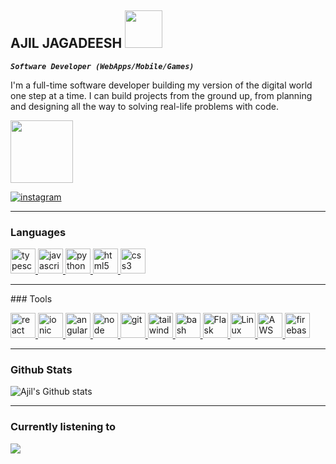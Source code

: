 ## AJIL JAGADEESH <img src="https://media.giphy.com/media/bGgsc5mWoryfgKBx1u/giphy.gif" width="60" height="60">

**_`Software Developer (WebApps/Mobile/Games)`_**

<p>
I'm a full-time software developer building my version of the digital world one step at a time. I can build projects from the ground up, from planning and designing all the way to solving real-life problems with code.
</p>
<img src="https://media.giphy.com/media/cUAGuLiEcTBwRfkAQq/giphy.gif" width="100" height="100">
<p>
    <a href='#'>
    <img alt="instagram" title="Instagram" src="https://custom-icon-badges.demolab.com/github/stars/AjilJagadeesh7?color=55960&style=for-the-badge&labelColor=488207&logo=star">
    </a>
</p>

<hr/>

### Languages

<p>
    <a href="https://www.typescriptlang.org/docs/" target="_blank" rel="noopener noreferrer">
        <img src="https://img.icons8.com/color/48/null/typescript.png" width="40" height="40" alt="typescript">
    </a>
    <a href="https://developer.mozilla.org/en-US/docs/Web/JavaScript" target="_blank" rel="noopener noreferrer">
        <img src="https://img.icons8.com/color/48/null/javascript--v1.png" width="40" height="40" alt="javascript">
    </a>
    <a href="https://www.python.org/" target="_blank" rel="noopener noreferrer">
        <img src="https://img.icons8.com/color/48/null/python--v1.png"/ width="40" height="40" alt="python">
    </a>
    <a href="https://developer.mozilla.org/en-US/docs/Glossary/HTML5" target="_blank" rel="noopener noreferrer">
        <img src="https://img.icons8.com/color/48/null/html-5--v1.png" width="40" height="40" alt="html5">
    </a>
    <a href="https://developer.mozilla.org/en-US/docs/Web/CSS" target="_blank" rel="noopener noreferrer">
        <img src="https://img.icons8.com/color/48/null/css3.png" width="40" height="40" alt="css3">
    </a>
    
</p>

<hr/>
### Tools

<p>
    <a href="#" target="_blank" rel="noopener noreferrer">
        <img src="https://img.icons8.com/color/48/null/react-native.png" width="40" height="40" alt="react">
    </a>
    <a href="#" target="_blank" rel="noopener noreferrer">
        <img src="https://img.icons8.com/color/48/null/ionic.png" width="40" height="40" alt="ionic">
    </a>
    <a href="#" target="_blank" rel="noopener noreferrer">
        <img src="https://img.icons8.com/color/48/null/angularjs.png"/ width="40" height="40" alt="angular">
    </a>
    <a href="#" target="_blank" rel="noopener noreferrer">
        <img src="https://img.icons8.com/color/48/null/nodejs.png" width="40" height="40" alt="node">
    </a>
    <a href="#" target="_blank" rel="noopener noreferrer">
        <img src="https://img.icons8.com/color/48/null/git.png" width="40" height="40" alt="git">
    </a>
    <a href="#" target="_blank" rel="noopener noreferrer">
        <img src="https://img.icons8.com/color/48/null/tailwind_css.png" width="40" height="40" alt="tailwind css">
    </a>
    <a href="#" target="_blank" rel="noopener noreferrer">
        <img src="https://img.icons8.com/color/48/null/bash.png" width="40" height="40" alt="bash"/>
    </a>
    <a href="#" target="_blank" rel="noopener noreferrer">
        <img src="https://img.icons8.com/color/48/null/flask.png" width="40" height="40" alt="Flask"/>
    </a href="#" target="_blank" rel="noopener noreferrer">
    <a href="#" target="_blank" rel="noopener noreferrer">
        <img src="https://img.icons8.com/color/48/null/linux--v1.png" width="40" height="40" alt="Linux"/>
    </a>
    <a href="#" target="_blank" rel="noopener noreferrer">
        <img src="https://img.icons8.com/color/48/null/amazon-web-services.png" width="40" height="40" alt="AWS"/>
    </a>
    <a href="#" target="_blank" rel="noopener noreferrer">
        <img src="https://img.icons8.com/color/48/null/firebase.png" width="40" height="40" alt="firebase"/>
    </a>
</p>
<hr/>

### Github Stats

![Ajil's Github stats](https://github-readme.vercel.app/api?username=AjilJagadeesh7&show_icons=true&theme=gruvbox)

<hr/>

### Currently listening to

<img src="https://now-play.vercel.app/api/generate?uid=d14cb69c-10c3-4807-9619-f90dec72e218&theme=dark" />
